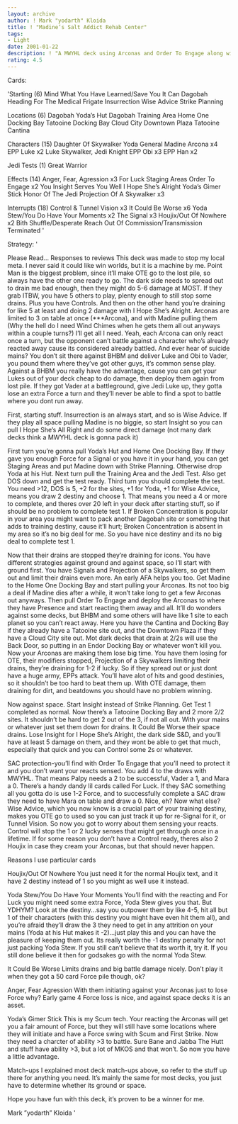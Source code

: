 ```yaml
---
layout: archive
author: ! Mark "yodarth" Kloida
title: ! "Madine’s Salt Addict Rehab Center"
tags:
- Light
date: 2001-01-22
description: ! "A MWYHL deck using Arconas and Order To Engage along with main beatdowns and great destiny."
rating: 4.5
---
```

Cards: 

'Starting (6)
Mind What You Have Learned/Save You It Can
Dagobah
Heading For The Medical Frigate
Insurrection
Wise Advice
Strike Planning

Locations (6)
Dagobah Yoda’s Hut
Dagobah Training Area
Home One Docking Bay
Tatooine Docking Bay
Cloud City Downtown Plaza
Tatooine Cantina

Characters (15)
Daughter Of Skywalker
Yoda
General Madine
Arcona x4
EPP Luke x2
Luke Skywalker, Jedi Knight
EPP Obi x3
EPP Han x2

Jedi Tests (1)
Great Warrior

Effects (14)
Anger, Fear, Agression x3
For Luck
Staging Areas
Order To Engage x2
You Insight Serves You Well
I Hope She’s Alright
Yoda’s Gimer Stick
Honor Of The Jedi
Projection Of A Skywalker x3

Interrupts (18)
Control & Tunnel Vision x3
It Could Be Worse x6
Yoda Stew/You Do Have Your Moments x2
The Signal x3
Houjix/Out Of Nowhere x2
Bith Shuffle/Desperate Reach
Out Of Commission/Transmission Terminated '

Strategy: '

Please Read...
Responses to reviews
This deck was made to stop my local meta.  I never said it could like win worlds, but it is a machine by me.  Point Man is the biggest problem, since it’ll make OTE go to the lost pile, so always have the other one ready to go.  The dark side needs to spread out to drain me bad enough, then they might do 5-6 damage at MOST.  If they grab ITBW, you have 5 others to play, plenty enough to still stop some drains.  Plus you have Controls.  And then on the other hand you’re draining for like 5 at least and doing 2 damage with I Hope She’s Alright.  Arconas are limited to 3 on table at once (***Arcona), and with Madine pulling them (Why the hell do I need Wind Chimes when he gets them all out anyways within a couple turns?) I’ll get all I need.  Yeah, each Arcona can only react once a turn, but the opponent can’t battle against a character who’s already reacted away cause its considered already battled.  And ever hear of suicide mains?  You don’t sit there against BHBM and deliver Luke and Obi to Vader, you pound them where they’ve got other guys, it’s common sense play.	Against a BHBM you really have the advantage, cause you can get your Lukes out of your deck cheap to do damage, then deploy them again from lost pile.	If they got Vader at a battleground, give Jedi Luke up, they gotta lose an extra Force a turn and they’ll never be able to find a spot to battle where you dont run away.


First, starting stuff.	Insurrection is an always start, and so is Wise Advice.  If they play all space pulling Madine is no biggie, so start Insight so you can pull I Hope She’s All Right and do some direct damage (not many dark decks think a MWYHL deck is gonna pack it)

First turn you’re gonna pull Yoda’s Hut and Home One Docking Bay.	If they gave you enough Force for a Signal or you have it in your hand, you can get Staging Areas and put Madine down with Strike Planning.  Otherwise drop Yoda at his Hut.  Next turn pull the Training Area and the Jedi Test.  Also get DOS down and get the test ready.  Third turn you should complete the test.	You need >12, DOS is 5, +2 for the sites, +1 for Yoda, +1 for Wise Advice, means you draw 2 destiny and choose 1.  That means you need a 4 or more to complete, and theres over 20 left in your deck after starting stuff, so if should be no problem to complete test 1.  If Broken Concentration is popular in your area you might want to pack another Dagobah site or something that adds to training destiny, cause it’ll hurt; Broken Concentration is absent in my area so it’s no big deal for me.	So you have nice destiny and its no big deal to complete test 1.

Now that their drains are stopped they’re draining for icons.  You have different strategies against ground and against space, so I’ll start with ground first.  You have Signals and Projection of a Skywalkers, so get them out and limit their drains even more.  An early AFA helps you too.  Get Madine to the Home One Docking Bay and start pulling your Arconas.  Its not too big a deal if Madine dies after a while, it won’t take long to get a few Arconas out anyways.  Then pull Order To Engage and deploy the Arconas to where they have Presence and start reacting them away and all.  It’ll do wonders against some decks, but BHBM and some others will have like 1 site to each planet so you can’t react away.  Here you have the Cantina and Docking Bay if they already have a Tatooine site out, and the Downtown Plaza if they have a Cloud City site out.  Mot dark decks that drain at 2/2s will use the Back Door, so putting in an Endor Docking Bay or whatever won’t kill you.  Now your Arconas are making them lose big time.  You have them losing for OTE, their modifiers stopped, Projection of a Skywalkers limiting their drains, they’re draining for 1-2 if lucky.	So if they spread out or just dont have a huge army, EPPs attack.  You’ll have alot of hits and good destinies, so it shouldn’t be too hard to beat them up.  With OTE damage, them draining for dirt, and beatdowns you should have no problem winning.

Now against space.  Start Insight instead of Strike Planning.  Get Test 1 completed as normal.	Now there’s a Tatooine Docking Bay and 2 more 2/2 sites.	It shouldn’t be hard to get 2 out of the 3, if not all out.  With your mains or whatever just set them down for drains.  It Could Be Worse their space drains.  Lose Insight for I Hope She’s Alright, the dark side S&D, and you’ll have at least 5 damage on them, and they wont be able to get that much, especially that quick and you can Control some 2s or whatever.

SAC protection-you’ll find with Order To Engage that you’ll need to protect it and you don’t want your reacts sensed.  You add 4 to the draws with MWYHL.  That means Palpy needs a 2 to be successful, Vader a 1, and Mara a 0.  There’s a handy dandy lil cards called For Luck.  If they SAC something all you gotta do is use 1-2 Force, and to successfully complete a SAC draw they need to have Mara on table and draw a 0.  Nice, eh?  Now what else?  Wise Advice, which you now know is a crucial part of your training destiny, makes you OTE go to used so you can just track it up for re-Signal for it, or Tunnel Vision.  So now you got to worry about them sensing your reacts.  Control will stop the 1 or 2 lucky senses that might get through once in a lifetime.	If for some reason you don’t have a Control ready, theres also 2 Houjix in case they cream your Arconas, but that should never happen.

Reasons I use particular cards

Houjix/Out Of Nowhere You just need it for the normal Houjix text, and it have 2 destiny instead of 1 so you might as well use it instead.

Yoda Stew/You Do Have Your Moments You’ll find with the reacting and For Luck you might need some extra Force, Yoda Stew gives you that.  But YDHYM?  Look at the destiny...say you outpower them by like 4-5, hit all but 1 of their characters (with this destiny you might have even hit them all), and you’re afraid they’ll draw the 3 they need to get in any attrition on your mains (Yoda at his Hut makes it -2)...just play this and you can have the pleasure of keeping them out.  Its really worth the -1 destiny penalty for not just packing Yoda Stew.  If you still can’t believe that its worth it, try it.	If you still done believe it then for godsakes go with the normal Yoda Stew.

It Could Be Worse Limits drains and big battle damage nicely.	Don’t play it when they got a 50 card Force pile though, ok?

Anger, Fear Agression With them initiating against your Arconas just to lose Force why?  Early game 4 Force loss is nice, and against space decks it is an asset.

Yoda’s Gimer Stick This is my Scum tech.  Your reacting the Arconas will get you a fair amount of Force, but they will still have some locations where they will initiate and have a Force swing with Scum and First Strike.  Now they need a charcter of ability >3 to battle.	Sure Bane and Jabba The Hutt and stuff have ability >3, but a lot of MKOS and that won’t.  So now you have a little advantage.

Match-ups
I explained most deck match-ups above, so refer to the stuff up there for anything you need.  It’s mainly the same for most decks, you just have to determine whether its ground or space.

Hope you have fun with this deck, it’s proven to be a winner for me.

Mark ”yodarth” Kloida  '